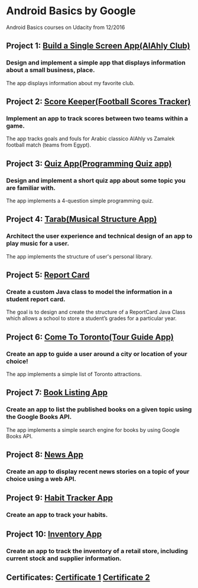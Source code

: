 # Android Basics by Google
Android Basics courses on Udacity from 12/2016


## Project 1: [Build a Single Screen App(AlAhly Club)](https://github.com/Ayyad-Shenouda/Android-basics-nanodegree/tree/master/AlAhlyClub)
### Design and implement a simple app that displays information about a small business, place.
The app displays information about my favorite club.

## Project 2: [Score Keeper(Football Scores Tracker)](https://github.com/Ayyad-Shenouda/Android-basics-nanodegree/tree/master/FootballScoresTracker)
### Implement an app to track scores between two teams within a game.
The app tracks goals and fouls for Arabic classico AlAhly vs Zamalek football match (teams from Egypt). 

## Project 3: [Quiz App(Programming Quiz app)](https://github.com/Ayyad-Shenouda/Android-basics-nanodegree/tree/master/ProgrammingQuizApp)
### Design and implement a short quiz app about some topic you are familiar with.
The app implements a 4-question simple programming quiz. 

## Project 4: [Tarab(Musical Structure App)](https://github.com/Ayyad-Shenouda/Android-basics-nanodegree/tree/master/Tarab)
### Architect the user experience and technical design of an app to play music for a user.
The app implements the structure of user's personal library.

## Project 5: [Report Card](https://github.com/Ayyad-Shenouda/Android-basics-nanodegree/tree/master/ReportCard)
### Create a custom Java class to model the information in a student report card.
The goal is to design and create the structure of a ReportCard Java Class which allows a school to store a student’s grades for a particular year.


## Project 6: [Come To Toronto(Tour Guide App)](https://github.com/Ayyad-Shenouda/Android-basics-nanodegree/tree/master/ComeToToronto)
### Create an app to guide a user around a city or location of your choice!
The app implements a simple list of Toronto attractions.


## Project 7: [Book Listing App](https://github.com/Ayyad-Shenouda/Android-basics-nanodegree/tree/master/BookListing)
### Create an app to list the published books on a given topic using the Google Books API.
The app implements a simple search engine for books by using Google Books API.


## Project 8: [News App](https://github.com/Ayyad-Shenouda/Android-basics-nanodegree/tree/master/NewsApp)
### Create an app to display recent news stories on a topic of your choice using a web API.


## Project 9: [Habit Tracker App](https://github.com/Ayyad-Shenouda/Android-basics-nanodegree/tree/master/HabitTracker)
### Create an app to track your habits.


## Project 10: [Inventory App](https://github.com/Ayyad-Shenouda/Android-basics-nanodegree/tree/master/InventoryApp)
### Create an app to track the inventory of a retail store, including current stock and supplier information.


## Certificates: [Certificate 1](certificate.pdf)  [Certificate 2](nd-grad-cert.pdf)
